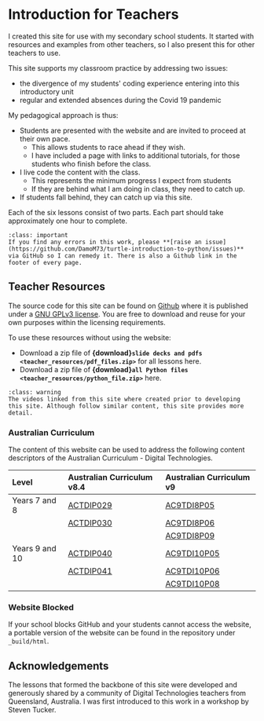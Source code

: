 # Introduction for Teachers

I created this site for use with my secondary school students. It started with resources and examples from other teachers, so I also present this for other teachers to use.

This site supports my classroom practice by addressing two issues:

- the divergence of my students' coding experience entering into this introductory unit
- regular and extended absences during the Covid 19 pandemic

My pedagogical approach is thus:

- Students are presented with the website and are invited to proceed at their own pace.
  - This allows students to race ahead if they wish.
  - I have included a page with links to additional tutorials, for those students who finish before the class.
- I live code the content with the class.
  - This represents the minimum progress I expect from students
  - If they are behind what I am doing in class, they need to catch up.
- If students fall behind, they can catch up via this site.

Each of the six lessons consist of two parts. Each part should take approximately one hour to complete.

```{admonition} Corrections
:class: important
If you find any errors in this work, please **[raise an issue](https://github.com/DamoM73/turtle-introduction-to-python/issues)** via GitHub so I can remedy it. There is also a Github link in the footer of every page.
```

## Teacher Resources

The source code for this site can be found on [Github](https://github.com/DamoM73/python-turtle-introduction.git) where it is published under a [GNU GPLv3 license](https://choosealicense.com/licenses/gpl-3.0/). You are free to download and reuse for your own purposes within the licensing requirements.

To use these resources without using the website:

- Download a zip file of **{download}`slide decks and pdfs <teacher_resources/pdf_files.zip>`** for all lessons here.
- Download a zip file of **{download}`all Python files <teacher_resources/python_file.zip>`** here.

```{admonition} Videos vs Website
:class: warning
The videos linked from this site where created prior to developing this site. Although follow similar content, this site provides more detail.
```

### Australian Curriculum

The content of this website can be used to address the following content descriptors of the Australian 
Curriculum - Digital Technologies.

| Level | Australian Curriculum v8.4 | Australian Curriculum v9 |
| :--- | :--- | :--- |
| Years 7 and 8 | [ACTDIP029](https://www.australiancurriculum.edu.au/Search/?q=ACTDIP029) | [AC9TDI8P05](https://v9.australiancurriculum.edu.au/f-10-curriculum/learning-areas/digital-technologies/year-7_year-8_year-9_year-10/content-description?subject-identifier=TECTDIY78&content-description-code=AC9TDI8P05&detailed-content-descriptions=0&hide-ccp=0&hide-gc=0&side-by-side=1&strands-start-index=0&subjects-start-index=0&view=quick) |
| | [ACTDIP030](https://www.australiancurriculum.edu.au/Search/?q=ACTDIP030)  | [AC9TDI8P06](https://v9.australiancurriculum.edu.au/f-10-curriculum/learning-areas/digital-technologies/year-7_year-8_year-9_year-10/content-description?subject-identifier=TECTDIY78&content-description-code=AC9TDI8P06&detailed-content-descriptions=0&hide-ccp=0&hide-gc=0&side-by-side=1&strands-start-index=0&subjects-start-index=0&view=quick) |
| | | [AC9TDI8P09](https://v9.australiancurriculum.edu.au/f-10-curriculum/learning-areas/digital-technologies/year-7_year-8_year-9_year-10/content-description?subject-identifier=TECTDIY78&content-description-code=AC9TDI8P09&detailed-content-descriptions=0&hide-ccp=0&hide-gc=0&side-by-side=1&strands-start-index=0&subjects-start-index=0&view=quick) |
| Years 9 and 10 | [ACTDIP040](https://www.australiancurriculum.edu.au/Search/?q=ACTDIP040) | [AC9TDI10P05](https://v9.australiancurriculum.edu.au/f-10-curriculum/learning-areas/digital-technologies/year-7_year-8_year-9_year-10/content-description?subject-identifier=TECTDIY910&content-description-code=AC9TDI10P05&detailed-content-descriptions=0&hide-ccp=0&hide-gc=0&side-by-side=1&strands-start-index=0&subjects-start-index=0&view=quick) |
| | [ACTDIP041](https://www.australiancurriculum.edu.au/Search/?q=ACTDIP041) | [AC9TDI10P06](https://v9.australiancurriculum.edu.au/f-10-curriculum/learning-areas/digital-technologies/year-7_year-8_year-9_year-10/content-description?subject-identifier=TECTDIY910&content-description-code=AC9TDI10P06&detailed-content-descriptions=0&hide-ccp=0&hide-gc=0&side-by-side=1&strands-start-index=0&subjects-start-index=0&view=quick) |
| | | [AC9TDI10P08](https://v9.australiancurriculum.edu.au/f-10-curriculum/learning-areas/digital-technologies/year-7_year-8_year-9_year-10/content-description?subject-identifier=TECTDIY910&content-description-code=AC9TDI10P08&detailed-content-descriptions=0&hide-ccp=0&hide-gc=0&side-by-side=1&strands-start-index=0&subjects-start-index=0&view=quick) |


### Website Blocked

If your school blocks GitHub and your students cannot access the website, a portable version of the website can be found in the repository under `_build/html`.

## Acknowledgements

The lessons that formed the backbone of this site were developed and generously shared by a community of Digital Technologies teachers from Queensland, Australia. I was first introduced to this work in a workshop by Steven Tucker.